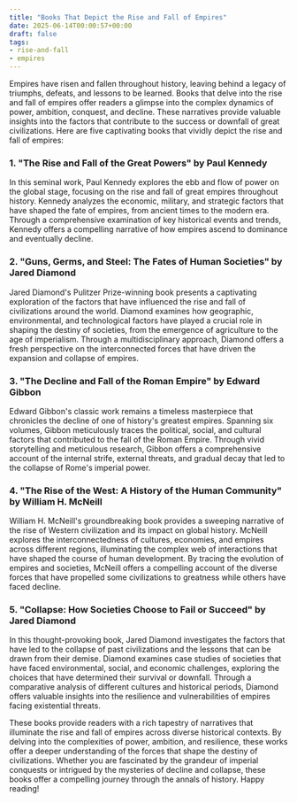 ```yaml
---
title: "Books That Depict the Rise and Fall of Empires"
date: 2025-06-14T00:00:57+00:00
draft: false
tags: 
- rise-and-fall
- empires
---
```


Empires have risen and fallen throughout history, leaving behind a legacy of triumphs, defeats, and lessons to be learned. Books that delve into the rise and fall of empires offer readers a glimpse into the complex dynamics of power, ambition, conquest, and decline. These narratives provide valuable insights into the factors that contribute to the success or downfall of great civilizations. Here are five captivating books that vividly depict the rise and fall of empires:

### 1. "The Rise and Fall of the Great Powers" by Paul Kennedy

In this seminal work, Paul Kennedy explores the ebb and flow of power on the global stage, focusing on the rise and fall of great empires throughout history. Kennedy analyzes the economic, military, and strategic factors that have shaped the fate of empires, from ancient times to the modern era. Through a comprehensive examination of key historical events and trends, Kennedy offers a compelling narrative of how empires ascend to dominance and eventually decline.

### 2. "Guns, Germs, and Steel: The Fates of Human Societies" by Jared Diamond

Jared Diamond's Pulitzer Prize-winning book presents a captivating exploration of the factors that have influenced the rise and fall of civilizations around the world. Diamond examines how geographic, environmental, and technological factors have played a crucial role in shaping the destiny of societies, from the emergence of agriculture to the age of imperialism. Through a multidisciplinary approach, Diamond offers a fresh perspective on the interconnected forces that have driven the expansion and collapse of empires.

### 3. "The Decline and Fall of the Roman Empire" by Edward Gibbon

Edward Gibbon's classic work remains a timeless masterpiece that chronicles the decline of one of history's greatest empires. Spanning six volumes, Gibbon meticulously traces the political, social, and cultural factors that contributed to the fall of the Roman Empire. Through vivid storytelling and meticulous research, Gibbon offers a comprehensive account of the internal strife, external threats, and gradual decay that led to the collapse of Rome's imperial power.

### 4. "The Rise of the West: A History of the Human Community" by William H. McNeill

William H. McNeill's groundbreaking book provides a sweeping narrative of the rise of Western civilization and its impact on global history. McNeill explores the interconnectedness of cultures, economies, and empires across different regions, illuminating the complex web of interactions that have shaped the course of human development. By tracing the evolution of empires and societies, McNeill offers a compelling account of the diverse forces that have propelled some civilizations to greatness while others have faced decline.

### 5. "Collapse: How Societies Choose to Fail or Succeed" by Jared Diamond

In this thought-provoking book, Jared Diamond investigates the factors that have led to the collapse of past civilizations and the lessons that can be drawn from their demise. Diamond examines case studies of societies that have faced environmental, social, and economic challenges, exploring the choices that have determined their survival or downfall. Through a comparative analysis of different cultures and historical periods, Diamond offers valuable insights into the resilience and vulnerabilities of empires facing existential threats.

These books provide readers with a rich tapestry of narratives that illuminate the rise and fall of empires across diverse historical contexts. By delving into the complexities of power, ambition, and resilience, these works offer a deeper understanding of the forces that shape the destiny of civilizations. Whether you are fascinated by the grandeur of imperial conquests or intrigued by the mysteries of decline and collapse, these books offer a compelling journey through the annals of history. Happy reading!